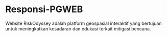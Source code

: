 # Responsi-PGWEB
Website RiskOdyssey adalah platform geospasial interaktif yang bertujuan untuk meningkatkan kesadaran dan edukasi terkait mitigasi bencana.
